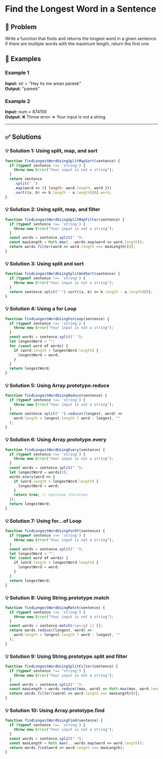 # Find the Longest Word in a Sentence

## 📝 Problem

Write a function that finds and returns the longest word in a given sentence. If there are multiple words with the maximum length, return the first one.


## 📌 Examples

### Example 1

**Input:** str = "Hey its me aman pareek"  
**Output:** "pareek"

### Example 2

**Input:** num = 874156  
**Output:** ❌ Throw error => Your input is not a string

---

## ✅ Solutions

### 💡 Solution 1: Using split, map, and sort

```javascript
function findLongestWordUsingSplitMapSort(sentence) {
  if (typeof sentence !== 'string') {
    throw new Error("Your input is not a string");
  }
  return sentence
    .split(" ")
    .map(word => ({ length: word.length, word }))
    .sort((a, b) => b.length - a.length)[0].word;
}
```

### 💡 Solution 2: Using split, map, and filter

```javascript
function findLongestWordUsingSplitMapFilter(sentence) {
  if (typeof sentence !== 'string') {
    throw new Error("Your input is not a string");
  }
  const words = sentence.split(" ");
  const maxLength = Math.max(...words.map(word => word.length));
  return words.filter(word => word.length === maxLength)[0];
}
```

### 💡 Solution 3: Using split and sort

```javascript
function findLongestWordUsingSplitAndSort(sentence) {
  if (typeof sentence !== 'string') {
    throw new Error("Your input is not a string");
  }
  return sentence.split(" ").sort((a, b) => b.length - a.length)[0];
}
```

### 💡 Solution 4: Using a for Loop

```javascript
function findLongestWordUsingForLoop(sentence) {
  if (typeof sentence !== 'string') {
    throw new Error("Your input is not a string");
  }
  const words = sentence.split(" ");
  let longestWord = "";
  for (const word of words) {
    if (word.length > longestWord.length) {
      longestWord = word;
    }
  }
  return longestWord;
}
```

### 💡 Solution 5: Using Array.prototype.reduce

```javascript
function findLongestWordUsingReduce(sentence) {
  if (typeof sentence !== 'string') {
    throw new Error("Your input is not a string");
  }
  return sentence.split(" ").reduce((longest, word) => 
    word.length > longest.length ? word : longest, ""
  );
}
```

### 💡 Solution 6: Using Array.prototype.every

```javascript
function findLongestWordUsingEvery(sentence) {
  if (typeof sentence !== 'string') {
    throw new Error("Your input is not a string");
  }
  const words = sentence.split(" ");
  let longestWord = words[0];
  words.every(word => {
    if (word.length > longestWord.length) {
      longestWord = word;
    }
    return true; // Continue iteration
  });
  return longestWord;
}
```

### 💡 Solution 7: Using for...of Loop

```javascript
function findLongestWordUsingForOf(sentence) {
  if (typeof sentence !== 'string') {
    throw new Error("Your input is not a string");
  }
  const words = sentence.split(" ");
  let longestWord = "";
  for (const word of words) {
    if (word.length > longestWord.length) {
      longestWord = word;
    }
  }
  return longestWord;
}
```

### 💡 Solution 8: Using String.prototype.match

```javascript
function findLongestWordUsingMatch(sentence) {
  if (typeof sentence !== 'string') {
    throw new Error("Your input is not a string");
  }
  const words = sentence.match(/\w+/g) || [];
  return words.reduce((longest, word) => 
    word.length > longest.length ? word : longest, ""
  );
}
```

### 💡 Solution 9: Using String.prototype.split and filter

```javascript
function findLongestWordUsingSplitFilter(sentence) {
  if (typeof sentence !== "string") {
    throw new Error("Your input is not a string");
  }
  const words = sentence.split(" ");
  const maxLength = words.reduce((max, word) => Math.max(max, word.length), 0);
  return words.filter((word) => word.length === maxLength)[0];
}
```

### 💡 Solution 10: Using Array.prototype.find

```javascript
function findLongestWordUsingFind(sentence) {
  if (typeof sentence !== 'string') {
    throw new Error("Your input is not a string");
  }
  const words = sentence.split(" ");
  const maxLength = Math.max(...words.map(word => word.length));
  return words.find(word => word.length === maxLength);
}
```